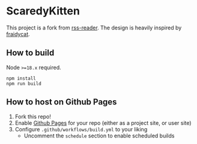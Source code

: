 # ScaredyKitten

This project is a fork from [rss-reader](https://github.com/kevinfiol/rss-reader). The design is heavily inspired by [fraidycat](https://fraidyc.at/).

## How to build

Node `>=18.x` required.

```shell
npm install
npm run build
```

## How to host on Github Pages

1. Fork this repo!
2. Enable [Github Pages](https://pages.github.com/) for your repo (either as a project site, or user site)
3. Configure `.github/workflows/build.yml` to your liking
    * Uncomment the `schedule` section to enable scheduled builds
